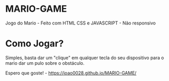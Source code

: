 # MARIO-GAME
Jogo do Mario - Feito com HTML CSS e JAVASCRIPT - Não responsivo

<h1>Como Jogar?</h1>

Simples, basta dar um "clique" em qualquer tecla do seu dispositivo para o mario dar um pulo sobre o obstáculo.

Espero que goste! - https://joao0028.github.io/MARIO-GAME/

